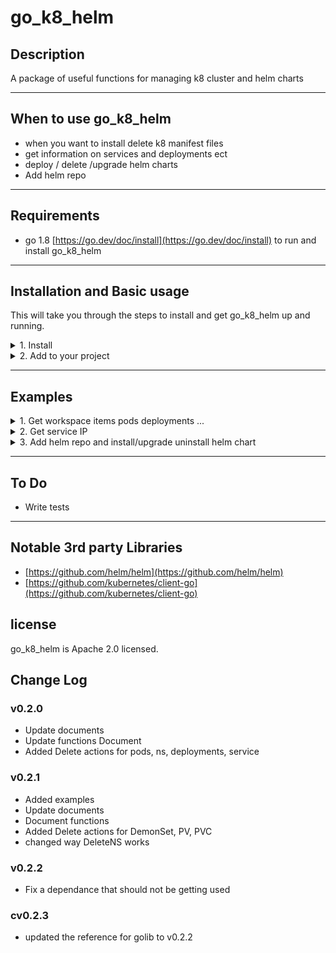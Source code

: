 # go_k8_helm

## Description
A package of useful functions for managing k8 cluster and helm charts

---
## When to use go_k8_helm
- when you want to install delete k8 manifest files
- get information on services and deployments ect
- deploy / delete /upgrade helm charts
- Add helm repo

---

## Requirements
* go 1.8 [https://go.dev/doc/install](https://go.dev/doc/install) to run and install go_k8_helm

---

## Installation and Basic usage
This will take you through the steps to install and get go_k8_helm up and running.
<details>
<summary>1. Install</summary>

``` bash
go get github.com/Mrpye/go_k8_helm
```
</details>

<details>
<summary>2. Add to your project</summary>


```go
    import "github.com/Mrpye/go_k8_helm"
```
</details>

---

## Examples

<details>
<summary>1. Get workspace items pods deployments ...</summary>

```go
package main

import "github.com/Mrpye/go_k8_helm"

func main() {

	//*****************************************************************************
	// Create the k8 connection
	//you can pass in the kube config file path or leave black for default location
	//*****************************************************************************
	k8, err := go_k8_helm.CreateK8KubeConfig("minikube", "")

	// ********************************
	//Can also use the token connection
	// ********************************
	//k8, err := go_k8_helm.CreateK8Token("localhost","auth",true)

	if err != nil {
		panic(err)
	}
	//****************************
	//get items from the workspace
	//****************************
	result, err := k8.GetServiceIP("default", "my_service")
	if err != nil {
		panic(err)
	}

	for _, s := range result {
		println(s.ServiceName, s.IP, s.Port, s.ServiceType)
	}

}

```

</details>

<details>
<summary>2. Get service IP</summary>

```go
package main

import "github.com/Mrpye/go_k8_helm"

func main() {

	//*****************************************************************************
	// Create the k8 connection
	//you can pass in the kube config file path or leave black for default location
	//*****************************************************************************
	k8, err := go_k8_helm.CreateK8KubeConfig("minikube", "")

	// ********************************
	//Can also use the token connection
	// ********************************
	//k8, err := go_k8_helm.CreateK8Token("localhost","auth",true)

	if err != nil {
		panic(err)
	}
	//****************************
	//get items from the workspace
	//****************************
	result, err := k8.GetServiceIP("default", "my_service")
	if err != nil {
		panic(err)
	}

	for _, s := range result {
		println(s.ServiceName, s.IP, s.Port, s.ServiceType)
	}

}


```

</details>


<details>
<summary>3. Add helm repo and install/upgrade uninstall helm chart</summary>

```go
package main

import "github.com/Mrpye/go_k8_helm"

func main() {

	//*****************************************************************************
	// Create the k8 connection
	//you can pass in the kube config file path or leave black for default location
	//*****************************************************************************
	k8, err := go_k8_helm.CreateK8KubeConfig("minikube", "")

	// ********************************
	//Can also use the token connection
	// ********************************
	//k8, err := go_k8_helm.CreateK8Token("localhost","auth",true)

	if err != nil {
		panic(err)
	}
	//**********
	//Add a repo
	//**********
	err = k8.RepoAdd("my_repo", "https://kubernetes-charts.storage.googleapis.com", "user", "password")
	if err != nil {
		panic(err)
	}
	//***************
	//Update the repo
	//***************
	err = k8.RepoUpdate()
	if err != nil {
		panic(err)
	}

	//***************
	//Deploy a chart
	//***************
	err = k8.DeployHelmChart("my_repo/char", "release_name", "default", map[string]interface{}{"key": "value"})
	if err != nil {
		panic(err)
	}
	//***************
	//Upgrade a chart
	//***************
	err = k8.UpgradeHelmChart("my_repo/char", "release_name", "default", map[string]interface{}{"key": "value"})
	if err != nil {
		panic(err)
	}
	//***************
	//Uninstall a chart
	//***************
	err = k8.UninstallHelmChart("my_repo/char", "release_name")
	if err != nil {
		panic(err)
	}
}


```

</details>

---

## To Do
- Write tests


--- 

## Notable 3rd party Libraries

- [https://github.com/helm/helm](https://github.com/helm/helm)
- [https://github.com/kubernetes/client-go](https://github.com/kubernetes/client-go)



## license
go_k8_helm is Apache 2.0 licensed.

## Change Log

### v0.2.0
- Update documents
- Update functions Document
- Added Delete actions for pods, ns, deployments, service


### v0.2.1
- Added examples
- Update documents
- Document functions
- Added Delete actions for DemonSet, PV, PVC
- changed way DeleteNS works

### v0.2.2
- Fix a dependance that should not be getting used

### cv0.2.3
- updated the reference for golib to v0.2.2